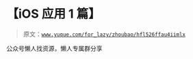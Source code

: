 # 【iOS 应用 1 篇】

> 原文：[`www.yuque.com/for_lazy/zhoubao/hfl526ffau4iimlx`](https://www.yuque.com/for_lazy/zhoubao/hfl526ffau4iimlx)

公众号懒人找资源，懒人专属群分享